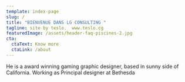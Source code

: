 ```yaml
---
template: index-page
slug: /
title: "BIENVENUE DANS LG CONSULTING "
tagline: site by teslo.  www.teslo.cg
featuredImage: /assets/header-faq-piscines-2.jpg
cta:
  ctaText: Know more
  ctaLink: /about
---
```


He is a award winning gaming graphic designer, based in sunny side of California. Working as Principal designer at Bethesda
